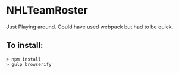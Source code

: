 # NHLTeamRoster
Just Playing around.  Could have used webpack but had to be quick.

## To install:
```
> npm install
> gulp browserify
```
